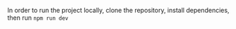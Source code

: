In order to run the project locally, clone the repository, install dependencies, then run ```npm run dev```
